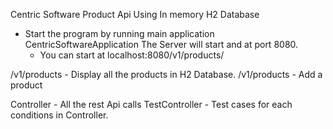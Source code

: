 Centric Software 
Product Api
Using In memory H2 Database

- Start the program by running main application 
CentricSoftwareApplication
The Server will start and at port 8080.
  - You can start at localhost:8080/v1/products/
    
/v1/products - Display all the products in H2 Database.
/v1/products - Add a product 

Controller - All the rest Api calls
TestController - Test cases for each conditions in Controller. 
